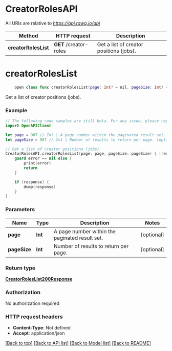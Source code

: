 # CreatorRolesAPI

All URIs are relative to *https://api.rawg.io/api*

Method | HTTP request | Description
------------- | ------------- | -------------
[**creatorRolesList**](CreatorRolesAPI.md#creatorroleslist) | **GET** /creator-roles | Get a list of creator positions (jobs).


# **creatorRolesList**
```swift
    open class func creatorRolesList(page: Int? = nil, pageSize: Int? = nil, completion: @escaping (_ data: CreatorRolesList200Response?, _ error: Error?) -> Void)
```

Get a list of creator positions (jobs).

### Example
```swift
// The following code samples are still beta. For any issue, please report via http://github.com/OpenAPITools/openapi-generator/issues/new
import OpenAPIClient

let page = 987 // Int | A page number within the paginated result set. (optional)
let pageSize = 987 // Int | Number of results to return per page. (optional)

// Get a list of creator positions (jobs).
CreatorRolesAPI.creatorRolesList(page: page, pageSize: pageSize) { (response, error) in
    guard error == nil else {
        print(error)
        return
    }

    if (response) {
        dump(response)
    }
}
```

### Parameters

Name | Type | Description  | Notes
------------- | ------------- | ------------- | -------------
 **page** | **Int** | A page number within the paginated result set. | [optional] 
 **pageSize** | **Int** | Number of results to return per page. | [optional] 

### Return type

[**CreatorRolesList200Response**](CreatorRolesList200Response.md)

### Authorization

No authorization required

### HTTP request headers

 - **Content-Type**: Not defined
 - **Accept**: application/json

[[Back to top]](#) [[Back to API list]](../README.md#documentation-for-api-endpoints) [[Back to Model list]](../README.md#documentation-for-models) [[Back to README]](../README.md)

